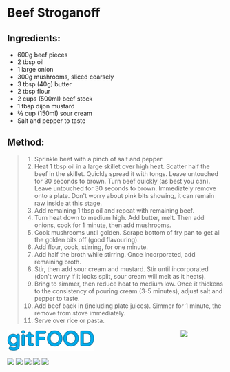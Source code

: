 # Beef Stroganoff

## Ingredients:

- 600g beef pieces
- 2 tbsp oil
- 1 large onion
- 300g mushrooms, sliced coarsely
- 3 tbsp (40g) butter
- 2 tbsp flour
- 2 cups (500ml) beef stock
- 1 tbsp dijon mustard
- ⅔ cup (150ml) sour cream
- Salt and pepper to taste

## Method:

> 1. Sprinkle beef with a pinch of salt and pepper
> 1. Heat 1 tbsp oil in a large skillet over high heat. Scatter half the beef in the skillet.  Quickly spread it with tongs. Leave untouched for 30 seconds to brown. Turn beef quickly (as best you can). Leave untouched for 30 seconds to brown. Immediately remove onto a plate. Don't worry about pink bits showing, it can remain raw inside at this stage.
> 1. Add remaining 1 tbsp oil and repeat with remaining beef.
> 1. Turn heat down to medium high. Add butter, melt. Then add onions, cook for 1 minute, then add mushrooms.
> 1. Cook mushrooms until golden. Scrape bottom of fry pan to get all the golden bits off (good flavouring).
> 1. Add flour, cook, stirring, for one minute.
> 1. Add half the broth while stirring. Once incorporated, add remaining broth.
> 1. Stir, then add sour cream and mustard. Stir until incorporated (don't worry if it looks split, sour cream will melt as it heats).
> 1. Bring to simmer, then reduce heat to medium low. Once it thickens to the consistency of pouring cream (3-5 minutes), adjust salt and pepper to taste.
> 1. Add beef back in (including plate juices). Simmer for 1 minute, the remove from stove immediately.
> 1. Serve over rice or pasta.


<img src="../images/logo_sm.png" width="40%" />

<img src="https://profile-counter.glitch.me/gitfood_beefstroganoff/count.svg" width="20%" align="right" />

<img src="https://img.shields.io/badge/tag-stovetop-blue.svg" /> <img src="https://img.shields.io/badge/tag-dinner-blue.svg" /> <img src="https://img.shields.io/badge/tag-beef-blue.svg" /> <img src="https://img.shields.io/badge/tag-russian-blue.svg" /> <img src="https://img.shields.io/badge/tag-dairy-blue.svg" /> 